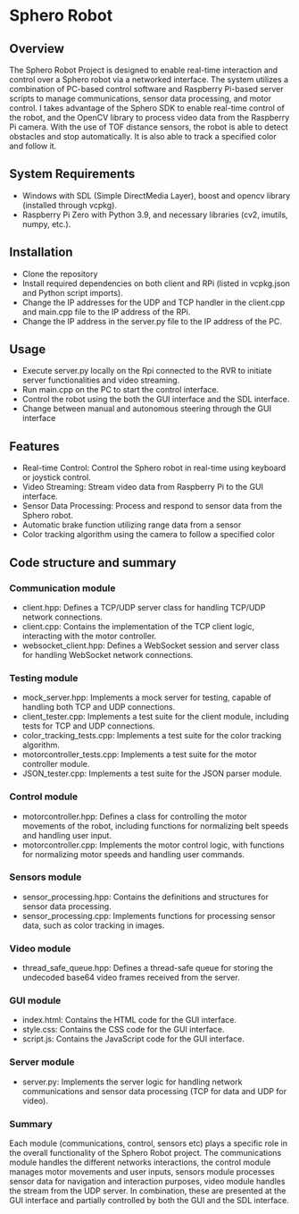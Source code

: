 # Sphero Robot

## Overview
The Sphero Robot Project is designed to enable real-time interaction and control over a Sphero robot via a networked interface.
The system utilizes a combination of PC-based control software and Raspberry Pi-based server scripts to manage communications, sensor data processing, and motor control.
I takes advantage of the Sphero SDK to enable real-time control of the robot, and the OpenCV library to process video data from the Raspberry Pi camera. With the use of TOF distance sensors, the robot is able to detect obstacles and stop automatically. It is also able to track a specified color and follow it.

## System Requirements 
- Windows with SDL (Simple DirectMedia Layer), boost and opencv library (installed through vcpkg).
- Raspberry Pi Zero with Python 3.9, and necessary libraries (cv2, imutils, numpy, etc.).

## Installation
- Clone the repository 
- Install required dependencies on both client and RPi (listed in vcpkg.json and Python script imports).
- Change the IP addresses for the UDP and TCP handler in the client.cpp and main.cpp file to the IP address of the RPi.
- Change the IP address in the server.py file to the IP address of the PC.

## Usage
- Execute server.py locally on the Rpi connected to the RVR to initiate server functionalities and video streaming.
- Run main.cpp on the PC to start the control interface.
- Control the robot using the both the GUI interface and the SDL interface.
- Change between manual and autonomous steering through the GUI interface

## Features
- Real-time Control: Control the Sphero robot in real-time using keyboard or joystick control.
- Video Streaming: Stream video data from Raspberry Pi to the GUI interface.
- Sensor Data Processing: Process and respond to sensor data from the Sphero robot.
- Automatic brake function utilizing range data from a sensor
- Color tracking algorithm using the camera to follow a specified color


## Code structure and summary 

### Communication module
- client.hpp: Defines a TCP/UDP server class for handling TCP/UDP network connections.
- client.cpp: Contains the implementation of the TCP client logic, interacting with the motor controller.
- websocket_client.hpp: Defines a WebSocket session and server class for handling WebSocket network connections.

### Testing module
- mock_server.hpp: Implements a mock server for testing, capable of handling both TCP and UDP connections.
- client_tester.cpp: Implements a test suite for the client module, including tests for TCP and UDP connections.
- color_tracking_tests.cpp: Implements a test suite for the color tracking algorithm.
- motorcontroller_tests.cpp: Implements a test suite for the motor controller module.
- JSON_tester.cpp: Implements a test suite for the JSON parser module.

### Control module
- motorcontroller.hpp: Defines a class for controlling the motor movements of the robot, including functions for normalizing belt speeds and handling user input.
- motorcontroller.cpp: Implements the motor control logic, with functions for normalizing motor speeds and handling user commands.

### Sensors module
- sensor_processing.hpp: Contains the definitions and structures for sensor data processing.
- sensor_processing.cpp: Implements functions for processing sensor data, such as color tracking in images.

### Video module
- thread_safe_queue.hpp: Defines a thread-safe queue for storing the undecoded base64 video frames received from the server.

### GUI module
- index.html: Contains the HTML code for the GUI interface.
- style.css: Contains the CSS code for the GUI interface.
- script.js: Contains the JavaScript code for the GUI interface.

### Server module
- server.py: Implements the server logic for handling network communications and sensor data processing (TCP for data and UDP for video).

### Summary 
Each module (communications, control, sensors etc) plays a specific role in the overall functionality of the Sphero Robot project. The communications module handles the different networks interactions, the control module manages motor movements and user inputs, sensors module processes sensor data for navigation and interaction purposes, video module handles the stream from the UDP server. In combination, these are presented at the GUI interface and partially controlled by both the GUI and the SDL interface.